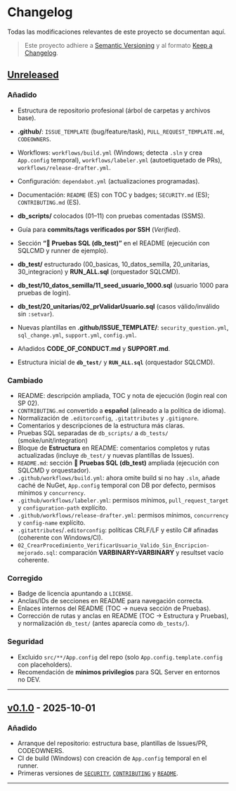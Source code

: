 # Changelog
Todas las modificaciones relevantes de este proyecto se documentan aquí.

> Este proyecto adhiere a [Semantic Versioning](https://semver.org/) y al formato
> [Keep a Changelog](https://keepachangelog.com/en/1.1.0/).

## [Unreleased]
### Añadido
- Estructura de repositorio profesional (árbol de carpetas y archivos base).
- **.github/**: `ISSUE_TEMPLATE` (bug/feature/task), `PULL_REQUEST_TEMPLATE.md`, `CODEOWNERS`.
- Workflows: `workflows/build.yml` (Windows; detecta `.sln` y crea `App.config` temporal),
  `workflows/labeler.yml` (autoetiquetado de PRs), `workflows/release-drafter.yml`.
- Configuración: `dependabot.yml` (actualizaciones programadas).
- Documentación: `README` (ES) con TOC y badges; `SECURITY.md` (ES); `CONTRIBUTING.md` (ES).
- **db_scripts/** colocados (01–11) con pruebas comentadas (SSMS).
- Guía para **commits/tags verificados por SSH** (*Verified*).
- Sección **“🧪 Pruebas SQL (db_test)”** en el README (ejecución con SQLCMD y runner de ejemplo).
- **db_test/** estructurado (00_basicas, 10_datos_semilla, 20_unitarias, 30_integracion) y **RUN_ALL.sql** (orquestador SQLCMD).
- **db_test/10_datos_semilla/11_seed_usuario_1000.sql** (usuario 1000 para pruebas de login).
- **db_test/20_unitarias/02_prValidarUsuario.sql** (casos válido/inválido sin `:setvar`).
- Nuevas plantillas en **.github/ISSUE_TEMPLATE/**: `security_question.yml`, `sql_change.yml`, `support.yml`, `config.yml`.
- Añadidos **CODE_OF_CONDUCT.md** y **SUPPORT.md**.

- Estructura inicial de **`db_test/`** y **`RUN_ALL.sql`** (orquestador SQLCMD).

### Cambiado
- README: descripción ampliada, TOC y nota de ejecución (login real con SP 02).
- `CONTRIBUTING.md` convertido a **español** (alineado a la política de idioma).
- Normalización de `.editorconfig`, `.gitattributes` y `.gitignore`.
- Comentarios y descripciones de la estructura más claras.
- Pruebas SQL separadas de `db_scripts/` a `db_tests/` (smoke/unit/integration)
- Bloque de **Estructura** en README: comentarios completos y rutas actualizadas (incluye `db_test/` y nuevas plantillas de Issues).
- `README.md`: sección **🧪 Pruebas SQL (db_test)** ampliada (ejecución con SQLCMD y orquestador).
- `.github/workflows/build.yml`: ahora omite build si no hay `.sln`, añade caché de NuGet, `App.config` temporal con DB por defecto, permisos mínimos y `concurrency`.
- `.github/workflows/labeler.yml`: permisos mínimos, `pull_request_target` y `configuration-path` explícito.
- `.github/workflows/release-drafter.yml`: permisos mínimos, `concurrency` y `config-name` explícito.
- `.gitattributes`/`.editorconfig`: políticas CRLF/LF y estilo C# afinadas (coherente con Windows/CI).
- `02_CrearProcedimiento_VerificarUsuario_Valido_Sin_Encripcion-mejorado.sql`: comparación **VARBINARY=VARBINARY** y resultset vacío coherente.

### Corregido
- Badge de licencia apuntando a `LICENSE`.
- Anclas/IDs de secciones en README para navegación correcta.
- Enlaces internos del README (TOC → nueva sección de Pruebas).
- Corrección de rutas y anclas en README (TOC → Estructura y Pruebas), y normalización `db_test/` (antes aparecía como `db_tests/`).

### Seguridad
- Excluido `src/**/App.config` del repo (solo `App.config.template.config` con placeholders).
- Recomendación de **mínimos privilegios** para SQL Server en entornos no DEV.

---

## [v0.1.0] - 2025-10-01
### Añadido
- Arranque del repositorio: estructura base, plantillas de Issues/PR, CODEOWNERS.
- CI de build (Windows) con creación de `App.config` temporal en el runner.
- Primeras versiones de [`SECURITY`](./SECURITY.md), [`CONTRIBUTING`](./CONTRIBUTING.md) y [`README`](./README.md).

---

[Unreleased]: https://github.com/recm0708/SuiteMDI-EduSQL/compare/v0.1.0...HEAD
[v0.1.0]: https://github.com/recm0708/SuiteMDI-EduSQL/releases/tag/v0.1.0